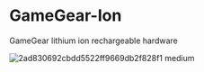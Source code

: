 # GameGear-Ion
GameGear lithium ion rechargeable hardware

![2ad830692cbdd5522ff9669db2f828f1 medium](https://cloud.githubusercontent.com/assets/2659300/24973178/df862504-1f8b-11e7-9427-b737028e3935.png)
